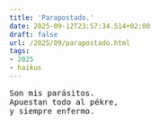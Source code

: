 ```yaml
---
title: 'Parapostado.'
date: 2025-09-12T23:57:34.514+02:00
draft: false
url: /2025/09/parapostado.html
tags:
- 2025
- haikus
---
```


<pre>
Son mis parásitos.
Apuestan todo al pékre,
y siempre enfermo.
</pre>
